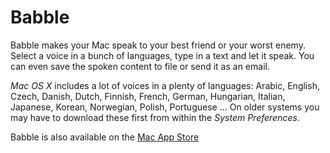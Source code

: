 # Babble
Babble makes your Mac speak to your best friend or your worst enemy. Select a voice in a bunch of languages, type in a text and let it speak. You can even save the spoken content to file or send it as an email.

_Mac OS X_ includes a lot of voices in a plenty of languages: Arabic, English, Czech, Danish, Dutch, Finnish, French, German, Hungarian, Italian, Japanese, Korean, Norwegian, Polish, Portuguese ... 
On older systems you may have to download these first from within the _System Preferences_. 

Babble is also available on the [Mac App Store](https://itunes.apple.com/us/app/babble/id468801049?mt=12)
